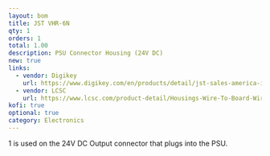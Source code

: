 ```yaml
---
layout: bom
title: JST VHR-6N
qty: 1
orders: 1
total: 1.00
description: PSU Connector Housing (24V DC)
new: true
links:
  - vendor: Digikey
    url: https://www.digikey.com/en/products/detail/jst-sales-america-inc/VHR-6N/608628
  - vendor: LCSC
    url: https://www.lcsc.com/product-detail/Housings-Wire-To-Board-Wire-To-Wire_JST-VHR-6N_C157896.html
kofi: true
optional: true
category: Electronics
---
```

1 is used on the 24V DC Output connector that plugs into the PSU.